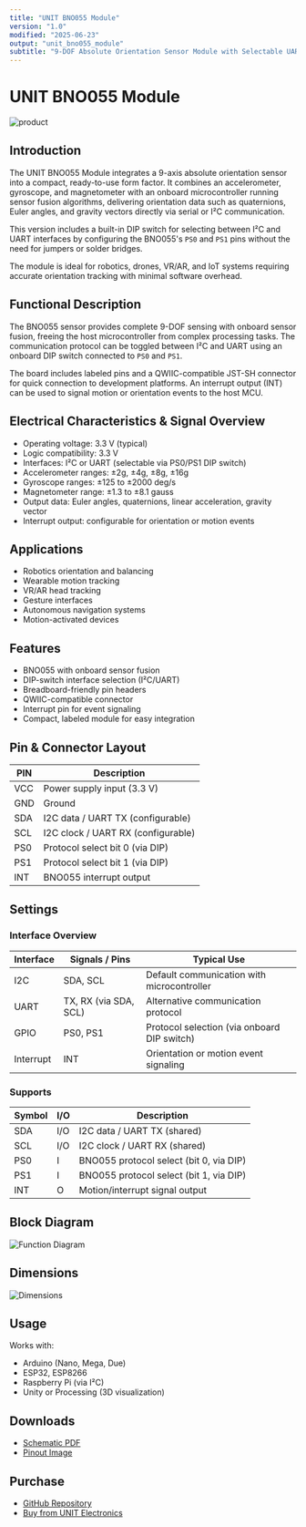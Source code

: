 ```yaml
---
title: "UNIT BNO055 Module"
version: "1.0"
modified: "2025-06-23"
output: "unit_bno055_module"
subtitle: "9-DOF Absolute Orientation Sensor Module with Selectable UART/I²C Interface"
---
```


<!--
# README_TEMPLATE.md
Este archivo sirve como entrada para generar un PDF técnico estilo datasheet.
Edita las secciones respetando el orden, sin eliminar los encabezados.
-->

<!-- logo -->

# UNIT BNO055 Module

![product](images/top.png)

## Introduction

The UNIT BNO055 Module integrates a 9-axis absolute orientation sensor into a compact, ready-to-use form factor. It combines an accelerometer, gyroscope, and magnetometer with an onboard microcontroller running sensor fusion algorithms, delivering orientation data such as quaternions, Euler angles, and gravity vectors directly via serial or I²C communication.

This version includes a built-in DIP switch for selecting between I²C and UART interfaces by configuring the BNO055's `PS0` and `PS1` pins without the need for jumpers or solder bridges.

The module is ideal for robotics, drones, VR/AR, and IoT systems requiring accurate orientation tracking with minimal software overhead.

## Functional Description

The BNO055 sensor provides complete 9-DOF sensing with onboard sensor fusion, freeing the host microcontroller from complex processing tasks. The communication protocol can be toggled between I²C and UART using an onboard DIP switch connected to `PS0` and `PS1`.

The board includes labeled pins and a QWIIC-compatible JST-SH connector for quick connection to development platforms. An interrupt output (INT) can be used to signal motion or orientation events to the host MCU.

## Electrical Characteristics & Signal Overview

- Operating voltage: 3.3 V (typical)
- Logic compatibility: 3.3 V
- Interfaces: I²C or UART (selectable via PS0/PS1 DIP switch)
- Accelerometer ranges: ±2g, ±4g, ±8g, ±16g
- Gyroscope ranges: ±125 to ±2000 deg/s
- Magnetometer range: ±1.3 to ±8.1 gauss
- Output data: Euler angles, quaternions, linear acceleration, gravity vector
- Interrupt output: configurable for orientation or motion events

## Applications

- Robotics orientation and balancing
- Wearable motion tracking
- VR/AR head tracking
- Gesture interfaces
- Autonomous navigation systems
- Motion-activated devices

## Features

- BNO055 with onboard sensor fusion
- DIP-switch interface selection (I²C/UART)
- Breadboard-friendly pin headers
- QWIIC-compatible connector
- Interrupt pin for event signaling
- Compact, labeled module for easy integration

## Pin & Connector Layout

| PIN     | Description                         |
|---------|-------------------------------------|
| VCC     | Power supply input (3.3 V)          |
| GND     | Ground                              |
| SDA     | I2C data / UART TX (configurable)   |
| SCL     | I2C clock / UART RX (configurable)  |
| PS0     | Protocol select bit 0 (via DIP)     |
| PS1     | Protocol select bit 1 (via DIP)     |
| INT     | BNO055 interrupt output             |

## Settings

### Interface Overview

| Interface  | Signals / Pins        | Typical Use                                |
|------------|-----------------------|--------------------------------------------|
| I2C        | SDA, SCL              | Default communication with microcontroller |
| UART       | TX, RX (via SDA, SCL) | Alternative communication protocol         |
| GPIO       | PS0, PS1              | Protocol selection (via onboard DIP switch)|
| Interrupt  | INT                   | Orientation or motion event signaling      |

### Supports

| Symbol  | I/O | Description                                |
|---------|-----|--------------------------------------------|
| SDA     | I/O | I2C data / UART TX (shared)                |
| SCL     | I/O | I2C clock / UART RX (shared)               |
| PS0     | I   | BNO055 protocol select (bit 0, via DIP)    |
| PS1     | I   | BNO055 protocol select (bit 1, via DIP)    |
| INT     | O   | Motion/interrupt signal output             |

## Block Diagram

![Function Diagram](./images/pinout.png)

## Dimensions

![Dimensions](./images/dimension.png)

## Usage

Works with:

- Arduino (Nano, Mega, Due)
- ESP32, ESP8266
- Raspberry Pi (via I²C)
- Unity or Processing (3D visualization)

## Downloads

- [Schematic PDF](https://github.com/UNIT-Electronics-MX/unit_bno055_module/tree/main/hardware#schematic)
- [Pinout Image](https://github.com/UNIT-Electronics-MX/unit_bno055_module/tree/main/hardware#pinout)
## Purchase

- [GitHub Repository](https://github.com/UNIT-Electronics-MX/unit_bno055_module)
- [Buy from UNIT Electronics](https://www.uelectronics.com)
